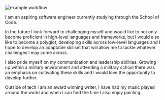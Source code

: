 
![example workflow](https://www.codewars.com/users/jjw9494/badges/large)



I am an aspiring software engineer currently studying through the School of Code. 

In the future I look forward to challenging myself and would like to not only become proficient in high-level languages and frameworks, but I would also like to become a polyglot, developing skills across low-level languages and I hope to develop an adaptable skillset that will allow me to tackle whatever challenges I may come across.

I also pride myself on my communication and leadership abilities. Growing up within a military environment and attending a military school there was an emphasis on cultivating these skills and I would love the opportunity to develop further.

Outside of tech I am an award winning writer, I have had my music played around the world and when I can find the time I also enjoy painting.



<!--
**jjw9494/jjw9494** is a ✨ _special_ ✨ repository because its `README.md` (this file) appears on your GitHub profile.

Here are some ideas to get you started:

- 🔭 I’m currently working on ...
- 🌱 I’m currently learning ...
- 👯 I’m looking to collaborate on ...
- 🤔 I’m looking for help with ...
- 💬 Ask me about ...
- 📫 How to reach me: ...
- 😄 Pronouns: ...
- ⚡ Fun fact: ...
-->

